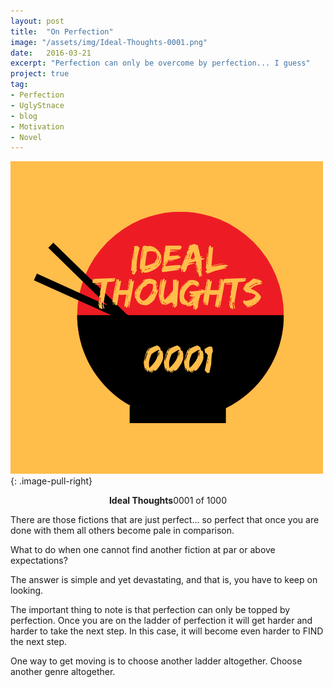 ```yaml
---
layout: post
title:  "On Perfection"
image: "/assets/img/Ideal-Thoughts-0001.png"
date:   2016-03-21
excerpt: "Perfection can only be overcome by perfection... I guess"
project: true
tag:
- Perfection
- UglyStnace
- blog
- Motivation
- Novel
---
```


![0001 Ideal thoughts](/assets/img/Ideal-Thoughts-0001.png)
{: .image-pull-right}

<center><b>Ideal Thoughts</b>0001 of 1000</center>

There are those fictions that are just perfect... so perfect that once you are done with them all others become pale in comparison.

What to do when one cannot find another fiction at par or above expectations?

The answer is simple and yet devastating, and that is, you have to keep on looking.

The important thing to note is that perfection can only be topped by perfection. Once you are on the ladder of perfection it will get harder and harder to take the next step. In this case, it will become even harder to FIND the next step.

One way to get moving is to choose another ladder altogether. Choose another genre altogether.
